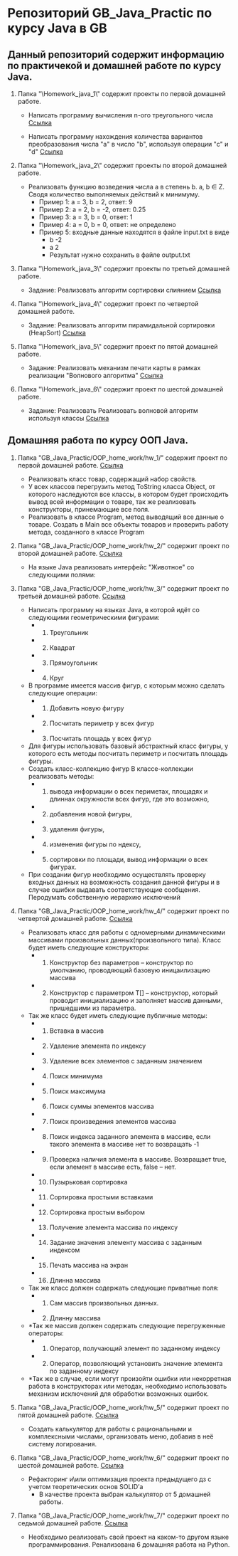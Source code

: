 # Репозиторий GB_Java_Practic по курсу Java в GB

## Данный репозиторий содержит информацию по практичекой и домашней работе по курсу Java.

1. Папка "\Homework_java_1\\" содержит проекты по первой домашней работе.

    +  Написать программу вычисления n-ого треугольного числа [Cсылка](https://github.com/ColdSun93/GB_Java_Practic/blob/main/Homework_java_1/hw_1.java "проект") 
    
    +  Написать программу нахождения количества вариантов преобразования числа "a" в число "b", используя операции "c" и "d" [Cсылка](https://github.com/ColdSun93/GB_Java_Practic/blob/main/Homework_java_1/hw_robot.java "проект")

2. Папка "\Homework_java_2\\" содержит проекты по второй домашней работе. 
    +  Реализовать функцию возведения числа а в степень b. a, b ∈ Z. Сводя количество выполняемых действий к минимуму. 
        +   Пример 1: а = 3, b = 2, ответ: 9 
        +   Пример 2: а = 2, b = -2, ответ: 0.25
        +   Пример 3: а = 3, b = 0, ответ: 1
        +   Пример 4: а = 0, b = 0, ответ: не определено
        +   Пример 5: входные данные находятся в файле input.txt в виде 
            +   b -2 
            +   a 2
            +   Результат нужно сохранить в файле output.txt

3. Папка "\Homework_java_3\\" содержит проекты по третьей домашней работе.
    +  Задание: Реализовать алгоритм сортировки слиянием [Cсылка](https://github.com/ColdSun93/GB_Java_Practic/blob/main/Homework_java_3/hw_sl.java "Алгоритм слияния")

4. Папка "\Homework_java_4\\" содержит проект по четвертой домашней работе.
    +  Задание: Реализовать алгоритм пирамидальной сортировки (HeapSort) [Cсылка](https://github.com/ColdSun93/GB_Java_Practic/blob/main/Homework_java_4/hw_pyr_sort.java "HeapSort")

5. Папка "\Homework_java_5\\" содержит проект по пятой домашней работе.
    +  Задание: Реализовать механизм печати карты в рамках реализации "Волнового алгоритма" [Cсылка](https://github.com/ColdSun93/GB_Java_Practic/blob/main/Homework_java_5/hw_wave.java "Волновой алгоритм")

6. Папка "\Homework_java_6\\" содержит проект по шестой домашней работе.
    +  Задание: Реализовать Реализовать волновой алгоритм используя классы [Cсылка](https://github.com/ColdSun93/GB_Java_Practic/blob/main/Homework_java_6/hw_wave_2.java "Волновой алгоритм")

    
## Домашняя работа по курсу ООП Java.

1. Папка "GB_Java_Practic/OOP_home_work/hw_1/" содержит проект по первой домашней работе. [Cсылка](https://github.com/ColdSun93/GB_Java_Practic/blob/main/OOP_home_work/hw_1/program.java "1 ДЗ")

    +   Реализовать класс товар, содержащий набор свойств.
    +   У всех классов перегрузить метод ToString класса Object, от которого наследуются все классы, в котором будет происходить вывод всей информации о товаре, так же реализовать конструкторы, принемающие все поля.
    +   Реализовать в классе Program, метод выводящий все данные о товаре. Создать в Main все объекты товаров и проверить работу метода, созданного в классе Program

2. Папка "GB_Java_Practic/OOP_home_work/hw_2/" содержит проект по второй домашней работе. [Cсылка](https://github.com/ColdSun93/GB_Java_Practic/tree/main/OOP_home_work/hw_2 "2 ДЗ")
    + На языке Java реализовать интерфейс "Животное" со следующими полями:

3. Папка "GB_Java_Practic/OOP_home_work/hw_3/" содержит проект по третьей домашней работе. [Cсылка](https://github.com/ColdSun93/GB_Java_Practic/tree/main/OOP_home_work/hw_3 "3 ДЗ")
    -   Написать программу на языках Java, в которой идёт со следующими геометрическими фигурами:
        +   1. Треугольник
        +   2. Квадрат
        +   3. Прямоугольник
        +   4. Круг
    -   В программе имеется массив фигур, с которым можно сделать следующие операции:
        +   1. Добавить новую фигуру
        +   2. Посчитать периметр у всех фигур
        +   3. Посчитать площадь у всех фигур
    - Для фигуры использовать базовый абстрактный класс фигуры, у которого есть методы посчитать периметр и посчитать площадь фигуры.
    - Создать класс-коллекцию фигур В классе-коллекции реализовать методы:
        +   1. вывода информации о всех периметах, площадях и длиннах окружности всех фигур, где это возможно,
        +   2. добавления новой фигуры,
        +   3. удаления фигуры,
        +   4. изменения фигуры по ндексу,
        +   5. сортировки по площади, вывод информации о всех фигурах.
    - При создании фигур необходимо осуществлять проверку входных данных на возможность создания данной фигуры и в случае ошибки выдавать соответствующие сообщения. Перодумать собственную иерархию исключений
    
4. Папка "GB_Java_Practic/OOP_home_work/hw_4/" содержит проект по четвертой домашней работе. [Cсылка](https://github.com/ColdSun93/GB_Java_Practic/tree/main/OOP_home_work/hw_4 "4 ДЗ")

    -   Реализовать класс для работы с одномерными динамическими массивами произвольных данных(произвольного типа). Класс будет иметь следующие конструкторы:
        +   1. Конструктор без параметров – конструктор по умолчанию, проводяющий базовую иницаилизацию массива
        +   2. Конструктор с параметром T[] – конструктор, который проводит инициализацию и заполняет массив данными, пришедшими из параметра.
    -   Так же класс будет иметь следующие публичные методы:
        +   1. Вставка в массив
        +   2. Удаление элемента по индексу
        +   3. Удаление всех элементов с заданным значением
        +   4. Поиск минимума
        +   5. Поиск максимума
        +   6. Поиск суммы элементов массива
        +   7. Поиск произведения элементов массива
        +   8. Поиск индекса заданного элемента в массиве, если такого элемента в массиве нет то возвращать -1
        +   9. Проверка наличия элемента в массиве. Возвращает true, если элемент в массиве есть, false – нет.
        +   10. Пузырьковая сортировка
        +   11. Сортировка простыми вставками
        +   12. Сортировка простым выбором
        +   13. Получение элемента массива по индексу
        +   14. Задание значения элементу массива с заданным индексом
        +   15. Печать массива на экран
        +   16. Длинна массива
    -   Так же класс должен содержать следующие приватные поля:
        +   1. Сам массив произвольных данных.
        +   2. Длинну массива
    -   *Так же массив должен содержать следующие перегруженные операторы:
        +   1. Оператор, получающий элемент по заданному индексу
        +   2. Оператор, позволяющий установить значение элемента по заданному индексу
    -   *Так же в случае, если могут произойти ошибки или некорретная работа в конструкторах или методах, необходимо использовать механизм исключений для обработки возможных ошибок.

5. Папка "GB_Java_Practic/OOP_home_work/hw_5/" содержит проект по пятой домашней работе. [Cсылка](https://github.com/ColdSun93/GB_Java_Practic/tree/main/OOP_home_work/hw_5 "5 ДЗ")
    -   Создать калькулятор для работы с рациональными и комплексными числами, организовать меню, добавив в неё систему логирования.


6. Папка "GB_Java_Practic/OOP_home_work/hw_6/" содержит проект по шестой домашней работе. [Cсылка](https://github.com/ColdSun93/GB_Java_Practic/tree/main/OOP_home_work/hw_6 "6 ДЗ")
    -   Рефакторинг и\или оптимизация проекта предыдущего дз с учетом теоретических основ SOLID’а
        +   В качестве проекта выбран калькулятор от 5 домашней работы.

7. Папка "GB_Java_Practic/OOP_home_work/hw_7/" содержит проект по седьмой домашней работе. [Cсылка](https://github.com/ColdSun93/GB_Java_Practic/tree/main/OOP_home_work/hw_7 "7 ДЗ")
    -   Необходимо реализовать свой проект на каком-то другом языке программирования. Ренализована 6 домашняя работа на Python.